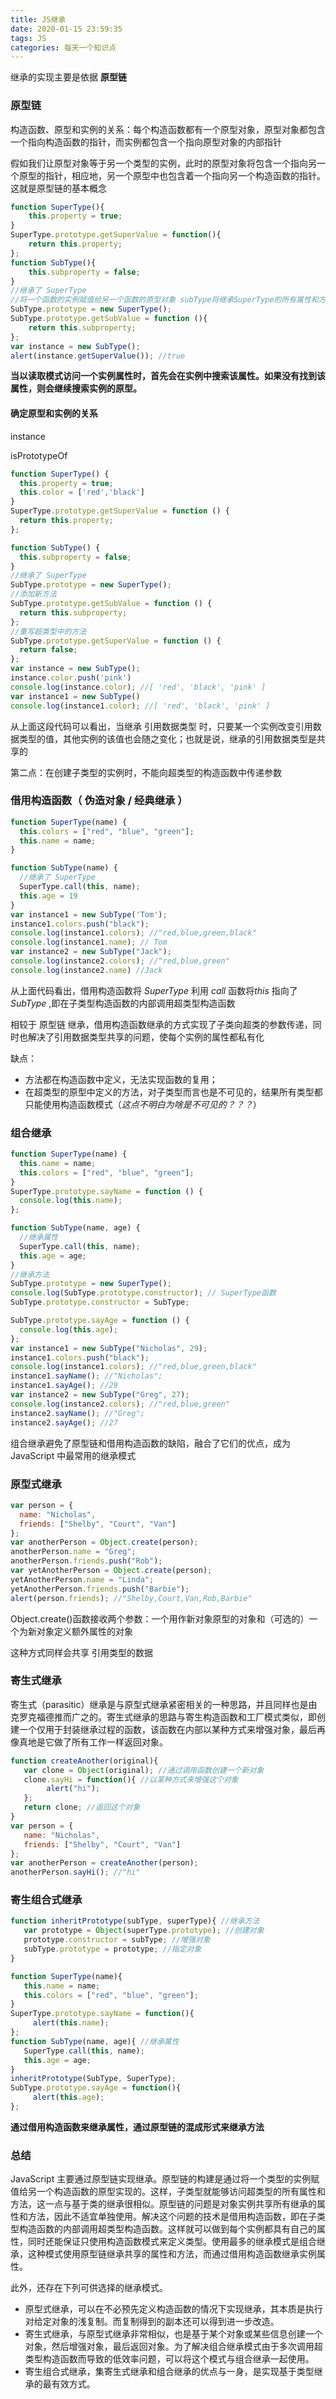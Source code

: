 ```yaml
---
title: JS继承
date: 2020-01-15 23:59:35
tags: JS
categories: 每天一个知识点
---
```


继承的实现主要是依据 **原型链**

### 原型链

构造函数、原型和实例的关系：每个构造函数都有一个原型对象，原型对象都包含一个指向构造函数的指针，而实例都包含一个指向原型对象的内部指针

假如我们让原型对象等于另一个类型的实例，此时的原型对象将包含一个指向另一个原型的指针，相应地，另一个原型中也包含着一个指向另一个构造函数的指针。这就是原型链的基本概念

```js
function SuperType(){ 
	this.property = true; 
}
SuperType.prototype.getSuperValue = function(){ 
	return this.property; 
}; 
function SubType(){ 
	this.subproperty = false; 
} 
//继承了 SuperType 
//将一个函数的实例赋值给另一个函数的原型对象 subType将继承SuperType的所有属性和方法
SubType.prototype = new SuperType(); 
SubType.prototype.getSubValue = function (){ 
	return this.subproperty; 
}; 
var instance = new SubType(); 
alert(instance.getSuperValue()); //true
```

**当以读取模式访问一个实例属性时，首先会在实例中搜索该属性。如果没有找到该属性，则会继续搜索实例的原型。**

#### 确定原型和实例的关系

instance

isPrototypeOf

```js
function SuperType() {
  this.property = true;
  this.color = ['red','black']
}
SuperType.prototype.getSuperValue = function () {
  return this.property;
};

function SubType() {
  this.subproperty = false;
}
//继承了 SuperType 
SubType.prototype = new SuperType();
//添加新方法
SubType.prototype.getSubValue = function () {
  return this.subproperty;
};
//重写超类型中的方法
SubType.prototype.getSuperValue = function () {
  return false;
};
var instance = new SubType();
instance.color.push('pink')
console.log(instance.color); //[ 'red', 'black', 'pink' ]
var instance1 = new SubType()
console.log(instance1.color); //[ 'red', 'black', 'pink' ]
```

从上面这段代码可以看出，当继承 引用数据类型 时，只要某一个实例改变引用数据类型的值，其他实例的该值也会随之变化；也就是说，继承的引用数据类型是共享的

第二点：在创建子类型的实例时，不能向超类型的构造函数中传递参数

### 借用构造函数（ 伪造对象  /  经典继承 ）

```js
function SuperType(name) {
  this.colors = ["red", "blue", "green"];
  this.name = name;
}

function SubType(name) {
  //继承了 SuperType 
  SuperType.call(this, name);
  this.age = 19 
}
var instance1 = new SubType('Tom');
instance1.colors.push("black");
console.log(instance1.colors); //"red,blue,green,black" 
console.log(instance1.name); // Tom
var instance2 = new SubType("Jack");
console.log(instance2.colors); //"red,blue,green"
console.log(instance2.name) //Jack
```

从上面代码看出，借用构造函数将 *SuperType* 利用 *call* 函数将*this* 指向了 *SubType* ,即在子类型构造函数的内部调用超类型构造函数

相较于 原型链 继承，借用构造函数继承的方式实现了子类向超类的参数传递，同时也解决了引用数据类型共享的问题，使每个实例的属性都私有化

缺点：

- 方法都在构造函数中定义，无法实现函数的复用；
- 在超类型的原型中定义的方法，对子类型而言也是不可见的，结果所有类型都只能使用构造函数模式（*这点不明白为啥是不可见的？？？*）

### 组合继承

```js
function SuperType(name) {
  this.name = name;
  this.colors = ["red", "blue", "green"];
}
SuperType.prototype.sayName = function () {
  console.log(this.name);
};

function SubType(name, age) {
  //继承属性
  SuperType.call(this, name);
  this.age = age;
}
//继承方法
SubType.prototype = new SuperType();
console.log(SubType.prototype.constructor); // SuperType函数
SubType.prototype.constructor = SubType;

SubType.prototype.sayAge = function () {
  console.log(this.age);
};
var instance1 = new SubType("Nicholas", 29);
instance1.colors.push("black");
console.log(instance1.colors); //"red,blue,green,black" 
instance1.sayName(); //"Nicholas"; 
instance1.sayAge(); //29 
var instance2 = new SubType("Greg", 27);
console.log(instance2.colors); //"red,blue,green" 
instance2.sayName(); //"Greg"; 
instance2.sayAge(); //27
```

组合继承避免了原型链和借用构造函数的缺陷，融合了它们的优点，成为 JavaScript 中最常用的继承模式

### 原型式继承

```js
var person = { 
  name: "Nicholas", 
  friends: ["Shelby", "Court", "Van"] 
}; 
var anotherPerson = Object.create(person); 
anotherPerson.name = "Greg"; 
anotherPerson.friends.push("Rob"); 
var yetAnotherPerson = Object.create(person); 
yetAnotherPerson.name = "Linda"; 
yetAnotherPerson.friends.push("Barbie"); 
alert(person.friends); //"Shelby,Court,Van,Rob,Barbie"	
```

Object.create()函数接收两个参数：一个用作新对象原型的对象和（可选的）一个为新对象定义额外属性的对象

这种方式同样会共享 引用类型的数据

### 寄生式继承

寄生式（parasitic）继承是与原型式继承紧密相关的一种思路，并且同样也是由克罗克福德推而广之的。寄生式继承的思路与寄生构造函数和工厂模式类似，即创建一个仅用于封装继承过程的函数，该函数在内部以某种方式来增强对象，最后再像真地是它做了所有工作一样返回对象。

```js
function createAnother(original){ 
   var clone = Object(original); //通过调用函数创建一个新对象
   clone.sayHi = function(){ //以某种方式来增强这个对象
   		alert("hi"); 
   }; 
   return clone; //返回这个对象
}
var person = { 
   name: "Nicholas", 
   friends: ["Shelby", "Court", "Van"] 
}; 
var anotherPerson = createAnother(person); 
anotherPerson.sayHi(); //"hi"
```

### 寄生组合式继承

```js
function inheritPrototype(subType, superType){ //继承方法
   var prototype = Object(superType.prototype); //创建对象
   prototype.constructor = subType; //增强对象
   subType.prototype = prototype; //指定对象
}

function SuperType(name){ 
   this.name = name; 
   this.colors = ["red", "blue", "green"]; 
} 
SuperType.prototype.sayName = function(){ 
	 alert(this.name); 
}; 
function SubType(name, age){ //继承属性
   SuperType.call(this, name); 
   this.age = age; 
} 
inheritPrototype(SubType, SuperType); 
SubType.prototype.sayAge = function(){ 
	 alert(this.age); 
};
```

**通过借用构造函数来继承属性，通过原型链的混成形式来继承方法**

### 总结

JavaScript 主要通过原型链实现继承。原型链的构建是通过将一个类型的实例赋值给另一个构造函数的原型实现的。这样，子类型就能够访问超类型的所有属性和方法，这一点与基于类的继承很相似。原型链的问题是对象实例共享所有继承的属性和方法，因此不适宜单独使用。解决这个问题的技术是借用构造函数，即在子类型构造函数的内部调用超类型构造函数。这样就可以做到每个实例都具有自己的属性，同时还能保证只使用构造函数模式来定义类型。使用最多的继承模式是组合继承，这种模式使用原型链继承共享的属性和方法，而通过借用构造函数继承实例属性。

此外，还存在下列可供选择的继承模式。

- 原型式继承，可以在不必预先定义构造函数的情况下实现继承，其本质是执行对给定对象的浅复制。而复制得到的副本还可以得到进一步改造。
- 寄生式继承，与原型式继承非常相似，也是基于某个对象或某些信息创建一个对象，然后增强对象，最后返回对象。为了解决组合继承模式由于多次调用超类型构造函数而导致的低效率问题，可以将这个模式与组合继承一起使用。
- 寄生组合式继承，集寄生式继承和组合继承的优点与一身，是实现基于类型继承的最有效方式。